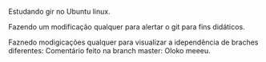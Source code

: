 Estudando gir no Ubuntu linux.

Fazendo um modificação qualquer para alertar o git para fins didáticos.

Faznedo modigicações qualquer para visualizar a idependência de braches diferentes:
Comentário feito na branch master: Oloko meeeu.

